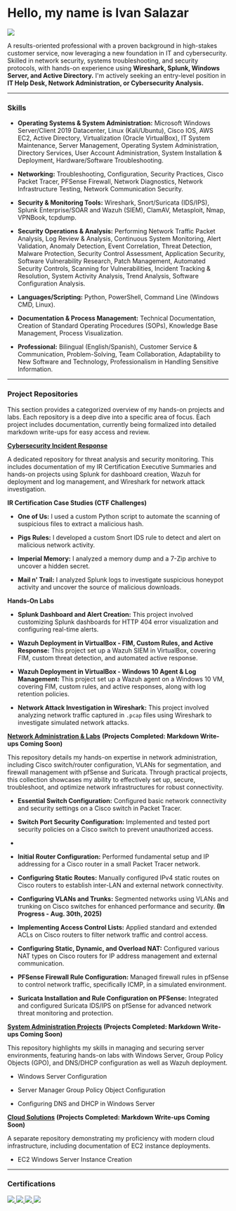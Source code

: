 # Hello, my name is Ivan Salazar

<a href="https://linkedin.com/in/ivan-a-salazar1"><img src="https://img.shields.io/badge/-LinkedIn_Profile-0072b1?&style=for-the-badge&logo=linkedin&logoColor=white" /></a>

A results-oriented professional with a proven background in high-stakes customer service, now leveraging a new foundation in IT and cybersecurity. Skilled in network security, systems troubleshooting, and security protocols, with hands-on experience using **Wireshark, Splunk, Windows Server, and Active Directory.** I'm actively seeking an entry-level position in **IT Help Desk, Network Administration, or Cybersecurity Analysis.**

---

### Skills
- **Operating Systems & System Administration:** Microsoft Windows Server/Client 2019 Datacenter, Linux (Kali/Ubuntu), Cisco IOS, AWS EC2, Active Directory, Virtualization (Oracle VirtualBox), IT System Maintenance, Server Management, Operating System Administration, Directory Services, User Account Administration, System Installation & Deployment, Hardware/Software Troubleshooting.

- **Networking:** Troubleshooting, Configuration, Security Practices, Cisco Packet Tracer, PFSense Firewall, Network Diagnostics, Network Infrastructure Testing, Network Communication Security.

- **Security & Monitoring Tools:** Wireshark, Snort/Suricata (IDS/IPS), Splunk Enterprise/SOAR and Wazuh (SIEM), ClamAV, Metasploit, Nmap, VPNBook, tcpdump.

- **Security Operations & Analysis:** Performing Network Traffic Packet Analysis, Log Review & Analysis, Continuous System Monitoring, Alert Validation, Anomaly Detection, Event Correlation, Threat Detection, Malware Protection, Security Control Assessment, Application Security, Software Vulnerability Research, Patch Management, Automated Security Controls, Scanning for Vulnerabilities, Incident Tracking & Resolution, System Activity Analysis, Trend Analysis, Software Configuration Analysis.

- **Languages/Scripting:** Python, PowerShell, Command Line (Windows CMD, Linux).

- **Documentation & Process Management:** Technical Documentation, Creation of Standard Operating Procedures (SOPs), Knowledge Base Management, Process Visualization.

- **Professional:** Bilingual (English/Spanish), Customer Service & Communication, Problem-Solving, Team Collaboration, Adaptability to New Software and Technology, Professionalism in Handling Sensitive Information.

---

### Project Repositories
This section provides a categorized overview of my hands-on projects and labs. Each repository is a deep dive into a specific area of focus. Each project includes documentation, currently being formalized into detailed markdown write-ups for easy access and review.

[**Cybersecurity Incident Response**](https://github.com/iagsalazar1-cs/Cybersecurity-Incident-Response)

A dedicated repository for threat analysis and security monitoring. This includes documentation of my IR Certification Executive Summaries and hands-on projects using Splunk for dashboard creation, Wazuh for deployment and log management, and Wireshark for network attack investigation.

**IR Certification Case Studies (CTF Challenges)**

- **One of Us:** I used a custom Python script to automate the scanning of suspicious files to extract a malicious hash.

- **Pigs Rules:** I developed a custom Snort IDS rule to detect and alert on malicious network activity.

- **Imperial Memory:** I analyzed a memory dump and a 7-Zip archive to uncover a hidden secret.

- **Mail n' Trail:** I analyzed Splunk logs to investigate suspicious honeypot activity and uncover the source of malicious downloads.

**Hands-On Labs**

- **Splunk Dashboard and Alert Creation:** This project involved customizing Splunk dashboards for HTTP 404 error visualization and configuring real-time alerts.

- **Wazuh Deployment in VirtualBox - FIM, Custom Rules, and Active Response:** This project set up a Wazuh SIEM in VirtualBox, covering FIM, custom threat detection, and automated active response.

- **Wazuh Deployment in VirtualBox - Windows 10 Agent & Log Management:** This project set up a Wazuh agent on a Windows 10 VM, covering FIM, custom rules, and active responses, along with log retention policies.

- **Network Attack Investigation in Wireshark:** This project involved analyzing network traffic captured in `.pcap` files using Wireshark to investigate simulated network attacks.


[**Network Administration & Labs**](https://github.com/iagsalazar1-cs/Network-Administration-and-Labs) **(Projects Completed: Markdown Write-ups Coming Soon)**

This repository details my hands-on expertise in network administration, including Cisco switch/router configuration, VLANs for segmentation, and firewall management with pfSense and Suricata. Through practical projects, this collection showcases my ability to effectively set up, secure, troubleshoot, and optimize network infrastructures for robust connectivity. 

- **Essential Switch Configuration:** Configured basic network connectivity and security settings on a Cisco switch in Packet Tracer. 

- **Switch Port Security Configuration:** Implemented and tested port security policies on a Cisco switch to prevent unauthorized access.
- 
- **Initial Router Configuration:** Performed fundamental setup and IP addressing for a Cisco router in a small Packet Tracer network.

- **Configuring Static Routes:** Manually configured IPv4 static routes on Cisco routers to establish inter-LAN and external network connectivity.

- **Configuring VLANs and Trunks:** Segmented networks using VLANs and trunking on Cisco switches for enhanced performance and security. **(In Progress - Aug. 30th, 2025)**

- **Implementing Access Control Lists:** Applied standard and extended ACLs on Cisco routers to filter network traffic and control access.

- **Configuring Static, Dynamic, and Overload NAT:** Configured various NAT types on Cisco routers for IP address management and external communication.

- **PFSense Firewall Rule Configuration:** Managed firewall rules in pfSense to control network traffic, specifically ICMP, in a simulated environment.

- **Suricata Installation and Rule Configuration on PFSense:** Integrated and configured Suricata IDS/IPS on pfSense for advanced network threat monitoring and protection.

[**System Administration Projects**](https://github.com/your-username/System-Administration-Projects) **(Projects Completed: Markdown Write-ups Coming Soon)**

This repository highlights my skills in managing and securing server environments, featuring hands-on labs with Windows Server, Group Policy Objects (GPO), and DNS/DHCP configuration as well as Wazuh deployment.

- Windows Server Configuration

- Server Manager Group Policy Object Configuration

- Configuring DNS and DHCP in Windows Server

[**Cloud Solutions**](https://github.com/your-username/Cloud-Solutions) **(Projects Completed: Markdown Write-ups Coming Soon)**

A separate repository demonstrating my proficiency with modern cloud infrastructure, including documentation of EC2 instance deployments.

- EC2 Windows Server Instance Creation

---

### Certifications
<a href="https://www.credly.com/badges/30ddd4b5-8edf-4239-86be-9a9715853eb2/public_url">
  <img src="https://img.shields.io/badge/-CompTIA_Security%2B-FF0000?&style=for-the-badge&logo=white" />
</a>

<a href="https://platform.ironcircle.com/certifications/cyber-advantage/gmhy2bf2n8ynqjsfsk0ka9gf">
  <img src="https://img.shields.io/badge/-IronCircle_CyberAdvantage-006400?&style=for-the-badge&logoColor=white" />
</a>

<a href="https://platform.ironcircle.com/certifications/tdx-arena-ir-expert/bv3jg1t53aaqziafnqkzlfab">
  <img src="https://img.shields.io/badge/-IronCircle_TDX_Arena-000080?&style=for-the-badge&logoColor=white" />
</a>

<a href="https://credsverse.com/credentials/1e6d335d-f012-450a-9b86-d58834b02a02">
<img src="https://img.shields.io/badge/-CSULB_Cybersecurity-003366?&style=for-the-badge&logoColor=white" />
</a>
